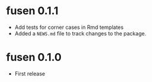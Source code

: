 # fusen 0.1.1

* Add tests for corner cases in Rmd templates
* Added a `NEWS.md` file to track changes to the package.

# fusen 0.1.0

* First release
